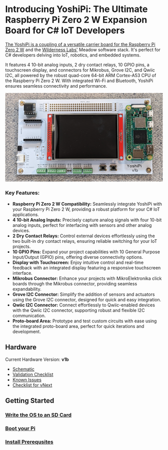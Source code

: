 # Introducing YoshiPi: The Ultimate Raspberry Pi Zero 2 W Expansion Board for C# IoT Developers

[The YoshiPi is a coupling of a versatile carrier board for the Raspberry Pi Zero 2 W](https://www.yoshimaker.com) and the [Wilderness Labs'](https://wildernesslabs.co) Meadow software stack.  It's perfect for C# developers delving into IoT, robotics, and embedded systems. 

It features 4 10-bit analog inputs, 2 dry contact relays, 10 GPIO pins, a touchscreen display, and connectors for Mikrobus, Grove I2C, and Qwiic I2C, all powered by the robust quad-core 64-bit ARM Cortex-A53 CPU of the Raspberry Pi Zero 2 W. With integrated Wi-Fi and Bluetooth, YoshiPi ensures seamless connectivity and performance. 

![](Docs/Assets/yoshipi_v1b_full_pop_2.png)

### Key Features:

- **Raspberry Pi Zero 2 W Compatibility:** Seamlessly integrate YoshiPi with your Raspberry Pi Zero 2 W, providing a robust platform for your C# IoT applications.
- **4 10-bit Analog Inputs:** Precisely capture analog signals with four 10-bit analog inputs, perfect for interfacing with sensors and other analog devices.
- **2 Dry Contact Relays:** Control external devices effortlessly using the two built-in dry contact relays, ensuring reliable switching for your IoT projects.
- **10 GPIO Pins:** Expand your project capabilities with 10 General Purpose Input/Output (GPIO) pins, offering diverse connectivity options.
- **Display with Touchscreen:** Enjoy intuitive control and real-time feedback with an integrated display featuring a responsive touchscreen interface.
- **Mikrobus Connector:** Enhance your projects with MikroElektronika click boards through the Mikrobus connector, providing seamless expandability.
- **Grove I2C Connector:** Simplify the addition of sensors and actuators using the Grove I2C connector, designed for quick and easy integration.
- **Qwiic I2C Connector:** Connect effortlessly to Qwiic-enabled devices with the Qwiic I2C connector, supporting robust and flexible I2C communication.
- **Proto-board Area:** Prototype and test custom circuits with ease using the integrated proto-board area, perfect for quick iterations and development.

## Hardware

Current Hardware Version: **v1b**

- [Schematic](Hardware/v1b/Schematic_YoshiPi_v1b.pdf)
- [Validation Checklist](Hardware/v1b/v1b-validation.md)
- [Known Issues](Hardware/v1b/v1b-known-issues.md)
- [Checklist for vNext](Hardware/v1c/v1c-checklist.md)

## Getting Started

### [Write the OS to an SD Card](Docs/create-an-sd-card.md)
### [Boot your Pi](Docs/booting-your-pi.md)
### [Install Prerequsites](Docs/installing-prereqs.md)

